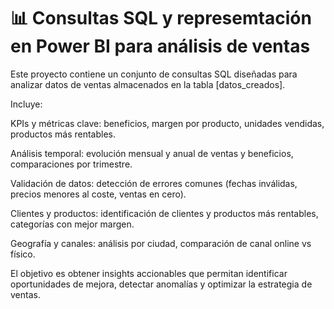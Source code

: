 # 📊 Consultas SQL y represemtación en Power BI para análisis de ventas

Este proyecto contiene un conjunto de consultas SQL diseñadas para analizar datos de ventas almacenados en la tabla [datos_creados].

Incluye:

KPIs y métricas clave: beneficios, margen por producto, unidades vendidas, productos más rentables.

Análisis temporal: evolución mensual y anual de ventas y beneficios, comparaciones por trimestre.

Validación de datos: detección de errores comunes (fechas inválidas, precios menores al coste, ventas en cero).

Clientes y productos: identificación de clientes y productos más rentables, categorías con mejor margen.

Geografía y canales: análisis por ciudad, comparación de canal online vs físico.

El objetivo es obtener insights accionables que permitan identificar oportunidades de mejora, detectar anomalías y optimizar la estrategia de ventas.
